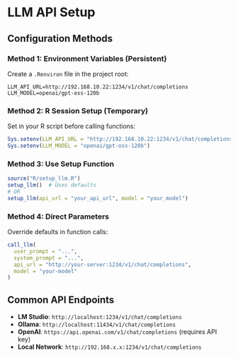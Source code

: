 # LLM API Setup

## Configuration Methods

### Method 1: Environment Variables (Persistent)
Create a `.Renviron` file in the project root:
```
LLM_API_URL=http://192.168.10.22:1234/v1/chat/completions
LLM_MODEL=openai/gpt-oss-120b
```

### Method 2: R Session Setup (Temporary)
Set in your R script before calling functions:
```r
Sys.setenv(LLM_API_URL = "http://192.168.10.22:1234/v1/chat/completions")
Sys.setenv(LLM_MODEL = "openai/gpt-oss-120b")
```

### Method 3: Use Setup Function
```r
source("R/setup_llm.R")
setup_llm()  # Uses defaults
# OR
setup_llm(api_url = "your_api_url", model = "your_model")
```

### Method 4: Direct Parameters
Override defaults in function calls:
```r
call_llm(
  user_prompt = "...",
  system_prompt = "...",
  api_url = "http://your-server:1234/v1/chat/completions",
  model = "your-model"
)
```

## Common API Endpoints

- **LM Studio**: `http://localhost:1234/v1/chat/completions`
- **Ollama**: `http://localhost:11434/v1/chat/completions`
- **OpenAI**: `https://api.openai.com/v1/chat/completions` (requires API key)
- **Local Network**: `http://192.168.x.x:1234/v1/chat/completions`